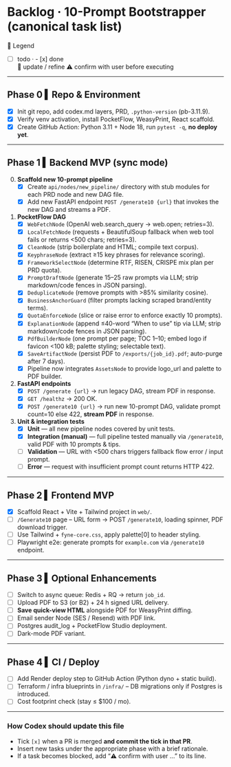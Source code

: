 # Backlog · 10-Prompt Bootstrapper  (canonical task list)

📝 Legend  
- [ ] todo  ·  - [x] done  
🔄 update / refine   ⚠️ confirm with user before executing

---

## Phase 0 ▍Repo & Environment

- [x] Init git repo, add codex.md layers, PRD, `.python-version` (pb-3.11.9).  
- [x] Verify venv activation, install PocketFlow, WeasyPrint, React scaffold.  
- [x] Create GitHub Action: Python 3.11 + Node 18, run `pytest -q`, **no deploy yet**.  

---

## Phase 1 ▍Backend MVP (sync mode)

0. **Scaffold new 10-prompt pipeline**
   - [x] Create `api/nodes/new_pipeline/` directory with stub modules for each PRD node and new DAG file.
   - [x] Add new FastAPI endpoint `POST /generate10 {url}` that invokes the new DAG and streams a PDF.
1. **PocketFlow DAG**  
   - [x] `WebFetchNode` (OpenAI web.search_query → web.open; retries=3).
   - [x] `LocalFetchNode` (requests + BeautifulSoup fallback when web tool fails or returns <500 chars; retries=3).
   - [x] `CleanNode` (strip boilerplate and HTML; compile text corpus).
   - [x] `KeyphraseNode` (extract ≥15 key phrases for relevance scoring).
   - [x] `FrameworkSelectNode` (determine RTF, RISEN, CRISPE mix plan per PRD quota).
   - [x] `PromptDraftNode` (generate 15–25 raw prompts via LLM; strip markdown/code fences in JSON parsing).
   - [x] `DeduplicateNode` (remove prompts with >85% similarity cosine).
   - [x] `BusinessAnchorGuard` (filter prompts lacking scraped brand/entity terms).
   - [x] `QuotaEnforceNode` (slice or raise error to enforce exactly 10 prompts).
   - [x] `ExplanationNode` (append ≤40-word “When to use” tip via LLM; strip markdown/code fences in JSON parsing).
   - [x] `PdfBuilderNode` (one prompt per page; TOC 1–10; embed logo if favicon <100 kB; palette styling; selectable text).
   - [x] `SaveArtifactNode` (persist PDF to `/exports/{job_id}.pdf`; auto-purge after 7 days).
   - [x] Pipeline now integrates `AssetsNode` to provide logo_url and palette to PDF builder.

2. **FastAPI endpoints**  
   - [x] `POST /generate {url}` → run legacy DAG, stream PDF in response.  
   - [x] `GET /healthz` → 200 OK.  
   - [x] `POST /generate10 {url}` → run new 10-prompt DAG, validate prompt count=10 else 422, **stream PDF** in response.  

3. **Unit & integration tests**  
   - [x] **Unit** — all new pipeline nodes covered by unit tests.
   - [x] **Integration (manual)** — full pipeline tested manually via `/generate10`, valid PDF with 10 prompts & tips.
   - [ ] **Validation** — URL with <500 chars triggers fallback flow error / input prompt.
   - [ ] **Error** — request with insufficient prompt count returns HTTP 422.

---

## Phase 2 ▍Frontend MVP

- [x] Scaffold React + Vite + Tailwind project in `web/`.
- [ ] `/Generate10` page – URL form → POST `/generate10`, loading spinner, PDF download trigger.
- [ ] Use Tailwind + `fyne-core.css`, apply palette[0] to header styling.
- [ ] Playwright e2e: generate prompts for `example.com` via `/generate10` endpoint.

---

## Phase 3 ▍Optional Enhancements

- [ ] Switch to async queue: Redis + RQ → return `job_id`.  
- [ ] Upload PDF to S3 (or B2) + 24 h signed URL delivery.  
- [ ] **Save quick-view HTML** alongside PDF for WeasyPrint diffing.  
- [ ] Email sender Node (SES / Resend) with PDF link.  
- [ ] Postgres audit_log + PocketFlow Studio deployment.  
- [ ] Dark-mode PDF variant.

---

## Phase 4 ▍CI / Deploy

- [ ] Add Render deploy step to GitHub Action (Python dyno + static build).  
- [ ] Terraform / infra blueprints in `/infra/` – DB migrations only if Postgres is introduced.  
- [ ] Cost footprint check (stay ≤ $100 / mo).

---

### How Codex should update this file

* Tick `[x]` when a PR is merged **and commit the tick in that PR**.  
* Insert new tasks under the appropriate phase with a brief rationale.  
* If a task becomes blocked, add “⚠️ confirm with user …” to its line.
